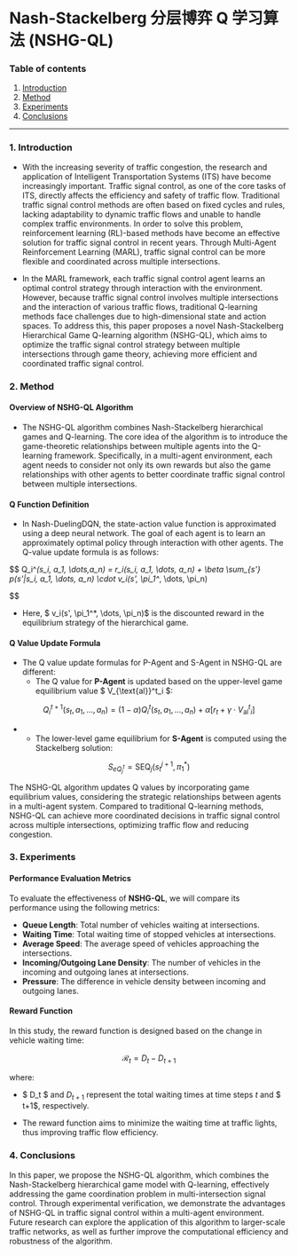 # Nash-Stackelberg 分层博弈 Q 学习算法 (NSHG-QL)

### Table of contents

1. [Introduction](#1-introduction)
2. [Method](#2-method)
3. [Experiments](#3-experiments)
4. [Conclusions](#4-conclusions)

---

### 1. Introduction

- With the increasing severity of traffic congestion, the research and application of Intelligent Transportation Systems (ITS) have become increasingly important. Traffic signal control, as one of the core tasks of ITS, directly affects the efficiency and safety of traffic flow. Traditional traffic signal control methods are often based on fixed cycles and rules, lacking adaptability to dynamic traffic flows and unable to handle complex traffic environments. In order to solve this problem, reinforcement learning (RL)-based methods have become an effective solution for traffic signal control in recent years. Through Multi-Agent Reinforcement Learning (MARL), traffic signal control can be more flexible and coordinated across multiple intersections.

- In the MARL framework, each traffic signal control agent learns an optimal control strategy through interaction with the environment. However, because traffic signal control involves multiple intersections and the interaction of various traffic flows, traditional Q-learning methods face challenges due to high-dimensional state and action spaces. To address this, this paper proposes a novel Nash-Stackelberg Hierarchical Game Q-learning algorithm (NSHG-QL), which aims to optimize the traffic signal control strategy between multiple intersections through game theory, achieving more efficient and coordinated traffic signal control.

### 2. Method

#### Overview of NSHG-QL Algorithm

- The NSHG-QL algorithm combines Nash-Stackelberg hierarchical games and Q-learning. The core idea of the algorithm is to introduce the game-theoretic relationships between multiple agents into the Q-learning framework. Specifically, in a multi-agent environment, each agent needs to consider not only its own rewards but also the game relationships with other agents to better coordinate traffic signal control between multiple intersections.

#### Q Function Definition

- In Nash-DuelingDQN, the state-action value function is approximated using a deep neural network. The goal of each agent is to learn an approximately optimal policy through interaction with other agents. The Q-value update formula is as follows:

$$
Q_i^*(s_i, a_1, \dots,a_n) = r_i(s_i, a_1, \dots, a_n) + \beta \sum_{s'} p(s'|s_i, a_1, \dots, a_n) \cdot v_i(s', \pi_1^*, \dots, \pi_n)

$$

- Here, $ v_i(s', \pi_1^*, \dots, \pi_n)$ is the discounted reward in the equilibrium strategy of the hierarchical game.

#### Q Value Update Formula

- The Q value update formulas for P-Agent and S-Agent in NSHG-QL are different:
  - The Q value for **P-Agent** is updated based on the upper-level game equilibrium value $ V_{\text{al}}^t_i $:

$$
Q_i^{t+1}(s_t, a_1, \dots, a_n) = (1 - \alpha) Q_i^t(s_t, a_1, \dots, a_n) + \alpha \left[ r_t + \gamma \cdot V_{\text{al}}^t_i \right]
$$

- - The lower-level game equilibrium for **S-Agent** is computed using the Stackelberg solution:

$$
S_{eQ}_j^{t} = \text{SEQ}_j(s_t^{j+1}, \pi_1^*)
$$

The NSHG-QL algorithm updates Q values by incorporating game equilibrium values, considering the strategic relationships between agents in a multi-agent system. Compared to traditional Q-learning methods, NSHG-QL can achieve more coordinated decisions in traffic signal control across multiple intersections, optimizing traffic flow and reducing congestion.

### 3. Experiments

#### Performance Evaluation Metrics

To evaluate the effectiveness of **NSHG-QL**, we will compare its performance using the following metrics:

- **Queue Length**: Total number of vehicles waiting at intersections.
- **Waiting Time**: Total waiting time of stopped vehicles at intersections.
- **Average Speed**: The average speed of vehicles approaching the intersections.
- **Incoming/Outgoing Lane Density**: The number of vehicles in the incoming and outgoing lanes at intersections.
- **Pressure**: The difference in vehicle density between incoming and outgoing lanes.

#### Reward Function

In this study, the reward function is designed based on the change in vehicle waiting time:

$$
\mathcal{R}_t = D_t - D_{t+1}
$$

where:

- $ D_t  $ and $D_{t+1}$  represent the total waiting times at time steps  $t$ and $ t+1$, respectively.

- The reward function aims to minimize the waiting time at traffic lights, thus improving traffic flow efficiency.

### 4. Conclusions

In this paper, we propose the NSHG-QL algorithm, which combines the Nash-Stackelberg hierarchical game model with Q-learning, effectively addressing the game coordination problem in multi-intersection signal control. Through experimental verification, we demonstrate the advantages of NSHG-QL in traffic signal control within a multi-agent environment. Future research can explore the application of this algorithm to larger-scale traffic networks, as well as further improve the computational efficiency and robustness of the algorithm.
